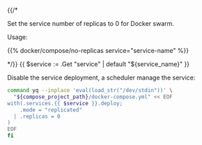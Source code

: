 {{/*

Set the service number of replicas to 0 for Docker swarm.

Usage:

{{% docker/compose/no-replicas service="service-name" %}}

*/}}
{{ $service := .Get "service" | default "${service_name}" }}

Disable the service deployment, a scheduler manage the service:

```bash
command yq --inplace 'eval(load_str("/dev/stdin"))' \
  "${compose_project_path}/docker-compose.yml" << EOF
with(.services.{{ $service }}.deploy;
    .mode = "replicated"
  | .replicas = 0
)
EOF
fi
```
